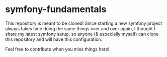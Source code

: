 # symfony-fundamentals
This repository is meant to be cloned! Since starting a new symfony project always takes time
doing the same things over and over again, I thought I share my latest symfony setup, so anyone (& especially myself)
can clone this repository and will have this configuration.

Feel free to contribute when you miss things here!
